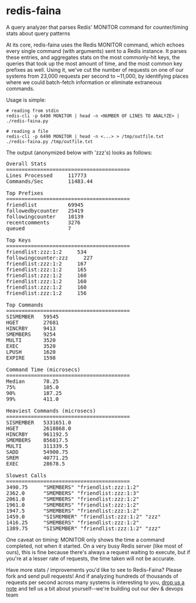 redis-faina
===========

A query analyzer that parses Redis' MONITOR command for counter/timing stats about query patterns

At its core, redis-faina uses the Redis MONITOR command, which echoes every single command (with arguments) sent to a Redis instance. It parses these
entries, and aggregates stats on the most commonly-hit keys, the queries that took up the most amount of time, and the most common key prefixes
as well. Using it, we've cut the number of requests on one of our systems from 23,000 requests per second to ~11,000, by identifying places where
we could batch-fetch information or eliminate extraneous commands.

Usage is simple:

    # reading from stdin
    redis-cli -p 6490 MONITOR | head -n <NUMBER OF LINES TO ANALYZE> | ./redis-faina.py

    # reading a file
    redis-cli -p 6490 MONITOR | head -n <...> > /tmp/outfile.txt
    ./redis-faina.py /tmp/outfile.txt

The output (anonymized below with 'zzz's) looks as follows:

<pre>
Overall Stats
========================================
Lines Processed     117773
Commands/Sec        11483.44

Top Prefixes
========================================
friendlist          69945
followedbycounter   25419
followingcounter    10139
recentcomments      3276
queued              7

Top Keys
========================================
friendlist:zzz:1:2     534
followingcounter:zzz     227
friendlist:zzz:1:2     167
friendlist:zzz:1:2     165
friendlist:zzz:1:2     160
friendlist:zzz:1:2     160
friendlist:zzz:1:2     160
friendlist:zzz:1:2     156

Top Commands
========================================
SISMEMBER   59545
HGET        27681
HINCRBY     9413
SMEMBERS    9254
MULTI       3520
EXEC        3520
LPUSH       1620
EXPIRE      1598

Command Time (microsecs)
========================================
Median      78.25
75%         105.0
90%         187.25
99%         411.0

Heaviest Commands (microsecs)
========================================
SISMEMBER   5331651.0
HGET        2618868.0
HINCRBY     961192.5
SMEMBERS    856817.5
MULTI       311339.5
SADD        54900.75
SREM        40771.25
EXEC        28678.5

Slowest Calls
========================================
3490.75     "SMEMBERS" "friendlist:zzz:1:2"
2362.0      "SMEMBERS" "friendlist:zzz:1:3"
2061.0      "SMEMBERS" "friendlist:zzz:1:2"
1961.0      "SMEMBERS" "friendlist:zzz:1:2"
1947.5      "SMEMBERS" "friendlist:zzz:1:2"
1459.0      "SISMEMBER" "friendlist:zzz:1:2" "zzz"
1416.25     "SMEMBERS" "friendlist:zzz:1:2"
1389.75     "SISMEMBER" "friendlist:zzz:1:2" "zzz"
</pre>


One caveat on timing: MONITOR only shows the time a command completed, not when it started. On a very busy Redis server (like most of ours), this is
fine because there's always a request waiting to execute, but if you're at a lesser rate of requests, the time taken will not be accurate.

Have more stats / improvements you'd like to see to Redis-Faina? Please fork and send pull requests! And if analyzing hundreds of thousands of requests per second
across many systems is interesting to you, [drop us a note](http://instagram.com/about/jobs/) and tell us a bit about yourself--we're building out our dev & devops team

